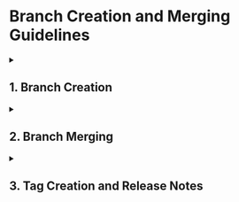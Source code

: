 # Branch Creation and Merging Guidelines

<details>
<summary><h2>1. Branch Creation</h2></summary>

## 1.1 Branch Types

### 1. Feature Branch

- **Purpose:** To develop new features or enhancements.
- **Naming Convention:** `feature/feature-name-vX.Y.Z`
- **Example:** `feature/new-dashboard-v2.0.2`

- **Creation Steps:**
  1. **Branch from Develop:** Create the feature branch from the latest `develop` branch.
  2. **Branch Version:** Ensure the branch name reflects the version of `master/main` the feature targets.

- **Example Command:**
  ```bash
  git checkout develop
  git pull origin develop
  git checkout -b feature/new-dashboard-v2.0.2
  ```

### 2. Bug Branch

- **Purpose:** To fix specific bugs or issues.
- **Naming Convention:** `bug/bug-description-vX.Y.Z`
- **Example:** `bug/fix-login-error-v2.0.2`

- **Creation Steps:**
  1. **Branch from Develop:** Create the bug branch from the latest `develop` branch.
  2. **Branch Version:** Ensure the branch name reflects the version of `master/main` the bug fix targets.

- **Example Command:**
  ```bash
  git checkout develop
  git pull origin develop
  git checkout -b bug/fix-login-error-v2.0.2
  ```
### 3. Develop Branch

- **Purpose:** Integration branch for all features and bug fixes before merging into `master/main`.
- **Naming Convention:** Align with the base version of `master/main` with a suffix indicating development progress.
- **Example:** `2.0.2-dev-0.0.0` for initial development from `2.0.2`.

- **Creation Steps:**
  1. **Branch from Master/Main:** Create develop branch from the latest `master/main`.
 
- **Example Command:**
  ```bash
  git checkout master
  git pull origin master
  git checkout -b develop
  ```
</details>

<details>
<summary><h2>2. Branch Merging</h2></summary>

## 2.1 Merging Bug Branches into Develop

- **Purpose:** Integrate bug fixes into the development branch.
- **Merge Commit Comment Format:**
  ```vbnet
  <Develop Branch Version>
  Bug Branch Merged - <Branch Name>
  - List of fixed bugs
  ```
- **Example:**
  ```vbnet
  2.0.2-dev-0.1.0
  Bug Branch Merged - bug/fix-login-error-v2.0.2
  - Fixed login error on user authentication
  - Resolved session timeout issue
  ```
- **Merge Steps:**
  1. **Checkout Develop:** Ensure you are on the `develop` branch.
  2. **Merge Bug Branch:** Merge the bug branch into `develop`.
  3. **Add Merge Message:**
  ```bash
  git checkout develop
  git pull origin develop
  git merge bug/fix-login-error-v2.0.2
  git push origin develop
  ```
  When prompted, enter the multiline commit message:
  ```vbnet
  2.0.2-dev-0.1.0
  Bug Branch Merged - bug/fix-login-error-v2.0.2
  - Fixed login error on user authentication
  - Resolved session timeout issue
  ```

## 2.2 Merging Feature Branches into Develop

- **Purpose:** Integrate new features into the development branch.
- **Merge Commit Comment Format:**
  ```vbnet
  <Develop Branch Version>
  Feature Branch Merged - <Branch Name>
  - List of added features
  ```
- **Example:**
  ```vbnet
  2.0.2-dev-1.1.0
  Feature Branch Merged - feature/new-dashboard-v2.0.2
  - Added new dashboard feature
  - Enhanced user interface with widgets
  ```
- **Merge Steps:**
  1. **Checkout Develop:** Ensure you are on the `develop` branch.
  2. **Merge Feature Branch:** Merge the feature branch into `develop`.
  3. **Add Merge Message:**
  ```bash
  git checkout develop
  git pull origin develop
  git merge feature/new-dashboard-v2.0.2
  git push origin develop
  ```
  When prompted, enter the multiline commit message:
  ```vbnet
  2.0.2-dev-1.1.0
  Feature Branch Merged - feature/new-dashboard-v2.0.2
  - Added new dashboard feature
  - Enhanced user interface with widgets
  ```

## 2.3 Merging Develop into Master/Main

- **Purpose:** Integrate all features and bug fixes into the production-ready branch.
- **Merge Commit Comment Format:**
  ```vbnet
  <Master/Main Branch Version>
  Develop Branch Merged - <Branch Name>
  Features:
  - List of added features
  Bugs:
  - List of fixed bugs
  ```
- **Example:**
  ```vbnet
  2.1.0
  Develop Branch Merged - develop-2.0.2-dev-1.1.0
  Features:
  - Added new dashboard feature
  - Enhanced user interface with widgets
  Bugs:
  - Fixed login error on user authentication
  - Resolved session timeout issue
  ```
- **Merge Steps:**
  1. **Checkout Master/Main:** Ensure you are on the `master/main` branch.
  2. **Merge Develop Branch:** Merge the `develop` branch into `master/main`.
  3. **Create Tag and Release:**
  ```bash
  git checkout master
  git pull origin master
  git merge develop
  git tag -a v2.1.0 -m "Release version 2.1.0"
  git push origin master --tags
  ```
  When prompted, enter the multiline commit message:
  ```vbnet
  2.1.0
  Develop Branch Merged - develop-2.0.2-dev-1.1.0
  Features:
  - Added new dashboard feature
  - Enhanced user interface with widgets
  Bugs:
  - Fixed login error on user authentication
  - Resolved session timeout issue
  ```

## 2.4 Merging Master/Main into Develop

- **Purpose:** Keep the `develop` branch up-to-date with changes from `master/main`.
- **Merge Commit Comment Format:**
  ```vbnet
  <Develop Branch Version>
  Develop Branch <Branch Name> synced with Master/Main Branch <Version>
  ```
- **Example:**
  ```vbnet
  2.0.3-dev-0.0.0
  Develop Branch 2.0.3-dev-0.0.0 synced with Master/Main Branch 2.0.3
  ```
- **Merge Steps:**
  1. **Checkout Develop:** Ensure you are on the `develop` branch.
  2. **Merge Master/Main Branch:** Merge the `master/main` branch into `develop`.
  3. **Push Changes:**
  ```bash
  git checkout develop
  git pull origin develop
  git merge master
  git push origin develop
  ```
  When prompted, enter the multiline commit message:
  ```vbnet
  2.0.3-dev-0.0.0
  Develop Branch 2.0.3-dev-0.0.0 synced with Master/Main Branch 2.0.3
  ```
</details>

<details>
<summary><h2>3. Tag Creation and Release Notes</h2></summary>

When the `develop` branch is merged into the `master/main` branch, a new tag should be created, and release notes should be generated to document the changes.

## 3.1 Release Tag Format
- **Tag Name:** `vMAJOR.MINOR.PATCH`
- **Example Tag:** `v2.1.0`

## 3.2 Release Notes Structure
- **Title:**
  ```vbnet
  Release vMAJOR.MINOR.PATCH - Release Date
  ```
- **Body:**
  ```vbnet
  ## Overview
  This release includes the following updates:
  
  ## Features
  - **Feature 1:** Description of the feature.
  - **Feature 2:** Description of the feature.
    
  ## Bug Fixes
  - **Bug 1:** Description of the bug fix.
  - **Bug 2:** Description of the bug fix.
  
  ## Known Issues
  - **Issue 1:** Description of known issues or limitations.

  # Compatibility
  - **Repository 1:** Version of Repository it works with.
  - **Repository 2:** Version of Repository it works with.
  
  ## Additional Information
  - **Release Date:** YYYY-MM-DD
  - **Deployed To:** Indicate whether the release is live on client environments or in staging.
  - **Release Notes Prepared By:** Your Name or Team
  ```

## 3.3 Example Release Notes Body

Here’s an example of how the body of the release notes might look when creating a new tag after merging `develop` into `master/main`:

- **Tag Name:** `v2.1.0`
- **Release Notes Body:**
  ```vbnet
  Release v2.1.0 - 2024-07-30

  ## Overview
  This release brings new features, bug fixes, and improvements to enhance the overall functionality and user experience.
  
  ## Features
  - **New Dashboard Feature:** Added a new dashboard with customizable widgets to improve user interaction and data visualization.
  - **Enhanced User Interface:** Updated the user interface with a more modern design, including improved navigation and responsive elements.
  
  ## Bug Fixes
  - **Login Error Fix:** Resolved a critical login error that prevented users from accessing their accounts.
  - **Session Timeout Issue:** Fixed an issue where sessions were timing out too quickly, causing inconvenience to users.
  
  ## Known Issues
  - **Mobile Layout Bug:** Minor issues with layout on smaller mobile screens. A fix is planned for the next release.

   # Compatibility
  - **Authentication Service:** v2.0.1
  - **Payment Gateway:** v3.1.4
  
  ## Additional Information
  - **Release Date:** 2024-07-30
  - **Deployed To:** Production environment; live for all users.
  - **Release Notes Prepared By:** Release Management Team

  ```
  
## 3.4 Command for Creating the Tag and Release
- **Create Tag;**
  ```bash
  git tag -a v2.1.0 -m "Release v2.1.0 - Includes new features and bug fixes"
  ```
- **Push Tag:**
  ```bash
  git push origin v2.1.0
  ```
</details>

